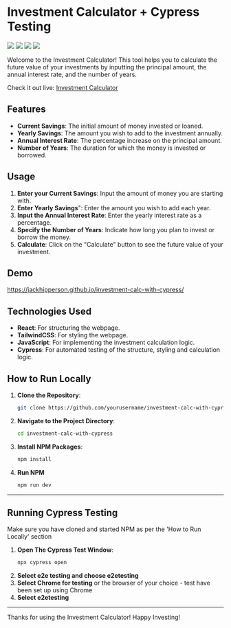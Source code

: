 # Investment Calculator + Cypress Testing

<p float="left">
<img src="https://img.shields.io/badge/React-20232A?style=for-the-badge&logo=react&logoColor=61DAFB" />
<img src="https://img.shields.io/badge/Tailwind_CSS-38B2AC?style=for-the-badge&logo=tailwind-css&logoColor=white" />
<img src="https://img.shields.io/badge/Vite-B73BFE?style=for-the-badge&logo=vite&logoColor=FFD62E" />
<img src="https://img.shields.io/badge/Cypress-17202C?style=for-the-badge&logo=cypress&logoColor=white" />
</p>

Welcome to the Investment Calculator! This tool helps you to calculate the future value of your investments by inputting the principal amount, the annual interest rate, and the number of years. 

Check it out live: [Investment Calculator](https://jackhipperson.github.io/investment-calc-with-cypress/)

## Features

- **Current Savings**: The initial amount of money invested or loaned.
- **Yearly Savings**: The amount you wish to add to the investment annually. 
- **Annual Interest Rate**: The percentage increase on the principal amount.
- **Number of Years**: The duration for which the money is invested or borrowed.

## Usage

1. **Enter your Current Savings**: Input the amount of money you are starting with.
2. **Enter Yearly Savings**": Enter the amount you wish to add each year.
3. **Input the Annual Interest Rate**: Enter the yearly interest rate as a percentage.
4. **Specify the Number of Years**: Indicate how long you plan to invest or borrow the money.
5. **Calculate**: Click on the "Calculate" button to see the future value of your investment.

## Demo

https://jackhipperson.github.io/investment-calc-with-cypress/

## Technologies Used

- **React**: For structuring the webpage.
- **TailwindCSS**: For styling the webpage.
- **JavaScript**: For implementing the investment calculation logic.
- **Cypress**: For automated testing of the structure, styling and calculation logic.

## How to Run Locally

1. **Clone the Repository**:
    ```bash
    git clone https://github.com/yourusername/investment-calc-with-cypress.git
    ```

2. **Navigate to the Project Directory**:
    ```bash
    cd investment-calc-with-cypress
    ```

3. **Install NPM Packages**:
    ```bash
    npm install
    ```
4. **Run NPM**
   ```bash
   npm run dev
   ```
---

## Running Cypress Testing
Make sure you have cloned and started NPM as per the 'How to Run Locally' section

1. **Open The Cypress Test Window**:
      ```bash
   npx cypress open
   ```
2. **Select e2e testing and choose e2etesting**
3. **Select Chrome for testing** or the browser of your choice - test have been set up using Chrome
4. **Select e2etesting**

---

Thanks for using the Investment Calculator! Happy Investing!
